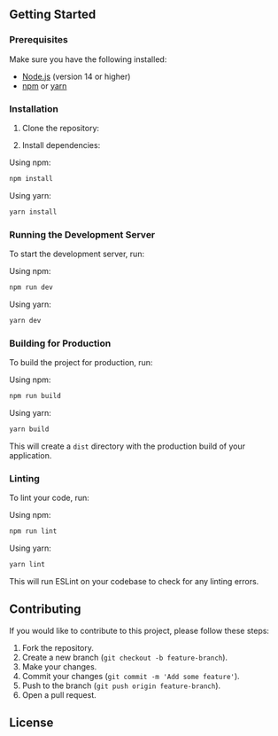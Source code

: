 ## Getting Started

### Prerequisites

Make sure you have the following installed:

- [Node.js](https://nodejs.org/) (version 14 or higher)
- [npm](https://www.npmjs.com/) or [yarn](https://yarnpkg.com/)

### Installation

1. Clone the repository:

2. Install dependencies:

Using npm:
```sh
npm install
```

Using yarn:
```sh
yarn install
```

### Running the Development Server

To start the development server, run:

Using npm:
```sh
npm run dev
```

Using yarn:
```sh
yarn dev
```

### Building for Production

To build the project for production, run:

Using npm:
```sh
npm run build
```

Using yarn:
```sh
yarn build
```

This will create a `dist` directory with the production build of your application.

### Linting

To lint your code, run:

Using npm:
```sh
npm run lint
```

Using yarn:
```sh
yarn lint
```

This will run ESLint on your codebase to check for any linting errors.

## Contributing

If you would like to contribute to this project, please follow these steps:

1. Fork the repository.
2. Create a new branch (`git checkout -b feature-branch`).
3. Make your changes.
4. Commit your changes (`git commit -m 'Add some feature'`).
5. Push to the branch (`git push origin feature-branch`).
6. Open a pull request.

## License